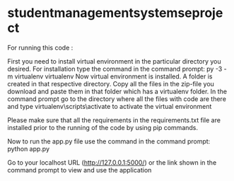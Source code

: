 # studentmanagementsystemseproject

For running this code :

First you need to install virtual environment in the particular directory you desired.
For installation type the command in the command prompt: py -3 -m virtualenv virtualenv
Now virtual environment is installed. A folder is created in that respective directory. Copy all the files in the zip-file you download and paste them in that folder
which has a virtualenv folder.
In the command prompt go to the directory where all the files with code are there and type virtualenv\scripts\activate to activate the virtual environment

Please make sure that all the requirements in the requirements.txt file are installed prior to the running of the code by using pip commands.

Now to run the app.py file use the command in the command prompt: python app.py

Go to your localhost URL (http://127.0.0.1:5000/) or the link shown in the command prompt to view and use the application
